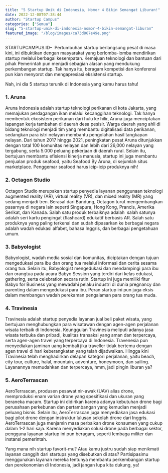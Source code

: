 ```yaml
---
title: "5 Startup Unik di Indonesia, Nomor 4 Bikin Semangat Liburan!"
date: 2022-12-08T07:38:44
author: "Startup Campus"
categories: ["Semua"]
slug: "5-startup-unik-di-indonesia-nomor-4-bikin-semangat-liburan"
featured_image: "/blog/images/ca73d867e49e.png"
---
```


STARTUPCAMPUS.ID–  Pertumbuhan startup berlangsung pesat di masa kini, ini dibuktikan dengan masyarakat yang berlomba-lomba mendirikan startup melalui berbagai kesempatan. Kemajuan teknologi dan bantuan dari pihak Pemerintah pun menjadi sebagian alasan yang mendukung perkembangan startup. Tak hanya itu, beragam kompetisi dan konferensi pun kian menyorot dan mengapresiasi eksistensi startup. 

Nah, ini dia 5 startup terunik di Indonesia yang kamu harus tahu!

### 1. Aruna

Aruna Indonesia adalah startup teknologi perikanan di kota Jakarta, yang memajukan perdagangan ikan melalui kecanggihan teknologi. Tak hanya membentuk ekosistem perikanan dari hulu ke hilir, Aruna juga menciptakan lapangan kerja tambahan di daerah desa pesisir. Warga daerah yang ahli di bidang teknologi menjadi tim yang membantu digitalisasi data perikanan, sedangkan para istri nelayan membantu pengolahan hasil tangkapan nelayan. Dari tahun 2017 hingga 2021, peningkatan pesat Aruna ditunjukkan dengan total 100 komunitas nelayan dan lebih dari 26,000 nelayan yang tergabung, serta 5.000 peluang pekerjaan di daerah rural. Selain itu, bertujuan membantu efisiensi kinerja manusia, startup ini juga membantu penjualan produk seafood, yaitu Seafood By Aruna, di sejumlah situs marketplace. Penggemar seafood harus icip-icip produknya nih!

### 2. Octagon Studio

Octagon Studio merupakan startup penyedia layanan penggunaan teknologi augmented reality (AR), virtual reality (VR), dan mixed reality (MR) yang sedang menjadi tren. Berasal dari Bandung, Octagon turut mengembangkan pasarnya di negara lain seperti Singapura, Hong Kong, Prancis, Amerika Serikat, dan Kanada. Salah satu produk terbaiknya adalah  salah satunya adalah seri kartu pengingat (flashcard) edukatif berbasis AR. Salah satu produknya yang paling terkenal dan sudah dipasarkan ke berbagai negara adalah wadah edukasi alfabet, bahasa Inggris, dan berbagai pengetahuan umum.

### 3. Babyologist

Babyologist, wadah media sosial dan komunitas, diciptakan dengan tujuan mengedukasi para ibu dan orang tua melalui informasi dan cerita sesama orang tua. Selain itu, Babyologist mengedukasi dan mendampingi para ibu dan orangtua pada acara Babyo Session yang terdiri dari kelas edukasi, gathering, serta celebration secara rutin. Startup ini juga memiliki fitur Babyo for Business yang mewadahi pelaku industri di dunia pregnancy dan parenting dalam mengedukasi para ibu. Peran startup ini pun juga eksis dalam membangun wadah perekaman pengalaman para orang tua muda.

### 4. Travinesia

Travinesia adalah startup penyedia layanan jual beli paket wisata, yang bertujuan menghubungkan para wisatawan dengan agen-agen perjalanan wisata terbaik di Indonesia. Keunggulan Travinesia meliputi adanya jasa wisata terbuka dan pribadi, kualitas transaksi yang aman dan terpercaya, serta agen-agen travel yang terpercaya di Indonesia. Travenesia pun menyediakan jaminan uang kembali jika traveller tidak bertemu dengan agen travel di hari keberangkatan yang telah dijadwalkan. Hingga kini Travinesia telah menghadirkan delapan kategori perjalanan, yaitu beach, city tour, culture, halal, mountain, adventure, honeymoon, dan sailing. Layanannya memudahkan dan terpercaya, hmm, jadi pingin liburan ya?

### 5. AeroTerrascan

AeroTerrascan, produsen pesawat nir-awak (UAV) alias drone, memproduksi enam varian drone yang spesifikasi dan ukuran yang beraneka macam. Startup ini didirikan karena adanya kebutuhan drone bagi perusahaan perkebunan dan pertambangan yang kemudian menjadi peluang bisnis. Selain itu, AeroTerrascan juga menyediakan jasa edukasi bagi pilot drone dengan instruktur lulusan sekolah drone dari Inggris. AeroTerrascan juga menjamin masa perbaikan drone konsumen yang cukup dalam 1-2 hari saja. Karena menyediakan solusi drone pada berbagai sektor, pengguna layanan startup ini pun beragam, seperti lembaga militer dan instansi pemerintah.

Yang mana nih startup favorit-mu? Atau kamu justru sudah siap menikmati layanan canggih dari startups yang disebutkan di atas? Partisipasimu menggunakan layanan mereka tentunya membantu perkembangan startup dan perekonomian di Indonesia, jadi jangan lupa kita dukung, ya!